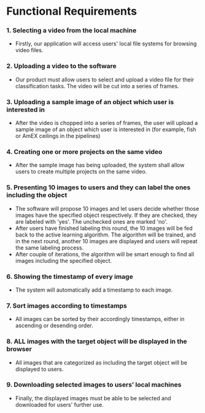 # Functional Requirements 
### 1. Selecting a video from the local machine
  - Firstly, our application will access users' local file systems for browsing video files. 

### 2. Uploading a video to the software
  - Our product must allow users to select and upload a video file for their classification tasks. The video will be cut into a series of frames. 

### 3. Uploading a sample image of an object which user is interested in
  - After the video is chopped into a series of frames, the user will upload a sample image of an object which user is interested in (for example, fish or AmEX ceilings in the pipelines)

### 4. Creating one or more projects on the same video
  - After the sample image has being uploaded, the system shall allow users to create multiple projects on the same video. 

### 5. Presenting 10 images to users and they can label the ones including the object
  - The software will propose 10 images and let users decide whether those images have the specified object respectively. If they are checked, they are labeled with 'yes'. The unchecked ones are marked 'no'. 
  - After users have finished labeling this round, the 10 images will be fed back to the active learning algorithm. The algorithm will be trained, and in the next round, another 10 images are displayed and users will repeat the same labeling process. 
  - After couple of iterations, the algorithm will be smart enough to find all images including the specified object. 

### 6. Showing the timestamp of every image
  - The system will automatically add a timestamp to each image.

### 7. Sort images according to timestamps
  - All images can be sorted by their accordingly timestamps, either in ascending or desending order.

### 8. ALL images with the target object will be displayed in the browser
  - All images that are categorized as including the target object will be displayed to users.

### 9. Downloading selected images to users’ local machines
  - Finally, the displayed images must be able to be selected and downloaded for users' further use. 






